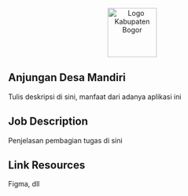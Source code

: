 <p align="center"><img src="https://rawapanjang-desa.id/desa/logo/1679693855_logo-pemkab-bogor.png" width="100" alt="Logo Kabupaten Bogor"></p>

## Anjungan Desa Mandiri

Tulis deskripsi di sini, manfaat dari adanya aplikasi ini

## Job Description
Penjelasan pembagian tugas di sini

## Link Resources
Figma, dll
